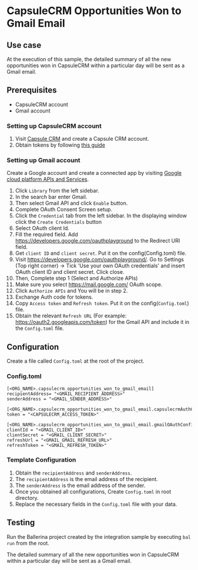 # CapsuleCRM Opportunities Won to Gmail Email
## Use case
At the execution of this sample, the detailed summary of all the new opportunities won in CapsuleCRM 
within a particular day will be sent as a Gmail email. 

## Prerequisites
* CapsuleCRM account
* Gmail account

### Setting up CapsuleCRM account
1. Visit [Capsule CRM](https://capsulecrm.com) and create a Capsule CRM account.
2. Obtain tokens by following [this guide](https://developer.capsulecrm.com/v2/overview/authentication)

### Setting up Gmail account
Create a Google account and create a connected app by visiting [Google cloud platform APIs and Services](https://console.cloud.google.com/apis/dashboard).

1. Click `Library` from the left sidebar.
2. In the search bar enter Gmail.
3. Then select Gmail API and click `Enable` button.
4. Complete OAuth Consent Screen setup.
5. Click the `Credential` tab from the left sidebar. In the displaying window click the `Create Credentials` button
6. Select OAuth client Id.
7. Fill the required field. Add https://developers.google.com/oauthplayground to the Redirect URI field.
8. Get `client ID` and `client secret`. Put it on the config(Config.toml) file.
9. Visit https://developers.google.com/oauthplayground/. Go to Settings (Top right corner) -> Tick 'Use your own OAuth credentials' and insert OAuth client ID and client secret. Click close.
10. Then, Complete step 1 (Select and Authorize APIs)
11. Make sure you select https://mail.google.com/ OAuth scope.
12. Click `Authorize APIs` and You will be in step 2.
13. Exchange Auth code for tokens.
14. Copy `Access token` and `Refresh token`. Put it on the config(`Config.toml`) file.
15. Obtain the relevant `Refresh URL` (For example: https://oauth2.googleapis.com/token) for the Gmail API and include it in the `Config.toml` file.

## Configuration
Create a file called `Config.toml` at the root of the project.

### Config.toml 

```
[<ORG_NAME>.capsulecrm_opportunities_won_to_gmail_email]
recipientAddress= "<GMAIL_RECIPIENT_ADDRESS>"
senderAddress = "<GMAIL_SENDER_ADDRESS>"

[<ORG_NAME>.capsulecrm_opportunities_won_to_gmail_email.capsulecrmAuthConfig]
token = "<CAPSULECRM_ACCESS_TOKEN>"

[<ORG_NAME>.capsulecrm_opportunities_won_to_gmail_email.gmailOAuthConfig]
clientId = "<GMAIL_CLIENT_ID>"
clientSecret = "<GMAIL_CLIENT_SECRET>"
refreshUrl = "<GMAIL_GMAIL_REFRESH_URL>"
refreshToken = "<GMAIL_REFRESH_TOKEN>"
```

### Template Configuration
1. Obtain the `recipientAddress` and `senderAddress`. 
2. The `recipientAddress` is the email address of the recipient.
3. The `senderAddress` is the email address of the sender.
4. Once you obtained all configurations, Create `Config.toml` in root directory.
5. Replace the necessary fields in the `Config.toml` file with your data.

## Testing
Run the Ballerina project created by the integration sample by executing `bal run` from the root.

The detailed summary of all the new opportunities won in CapsuleCRM within a particular day will be sent as a Gmail email. 

